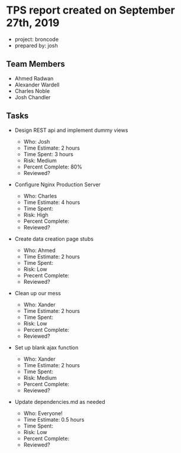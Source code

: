# TPS report created on September 27th, 2019

* project: broncode
* prepared by: josh

## Team Members
* Ahmed Radwan
* Alexander Wardell
* Charles Noble
* Josh Chandler

## Tasks

* Design REST api and implement dummy views
    * Who: Josh
    * Time Estimate: 2 hours
    * Time Spent: 3 hours
    * Risk: Medium
    * Percent Complete: 80%
    * Reviewed?

* Configure Nginx Production Server
    * Who: Charles
    * Time Estimate: 4 hours
    * Time Spent:
    * Risk: High
    * Percent Complete:
    * Reviewed?

* Create data creation page stubs
    * Who: Ahmed
    * Time Estimate: 2 hours
    * Time Spent:
    * Risk: Low
    * Precent Complete:
    * Reviewed?

* Clean up our mess
    * Who: Xander
    * Time Estimate: 2 hours
    * Time Spent:
    * Risk: Low
    * Percent Complete:
    * Reviewed?

* Set up blank ajax function
    * Who: Xander
    * Time Estimate: 2 hours
    * Time Spent:
    * Risk: Medium
    * Percent Complete:
    * Reviewed?

* Update dependencies.md as needed
    * Who: Everyone!
    * Time Estimate: 0.5 hours
    * Time Spent:
    * Risk: Low
    * Percent Complete:
    * Reviewed?
